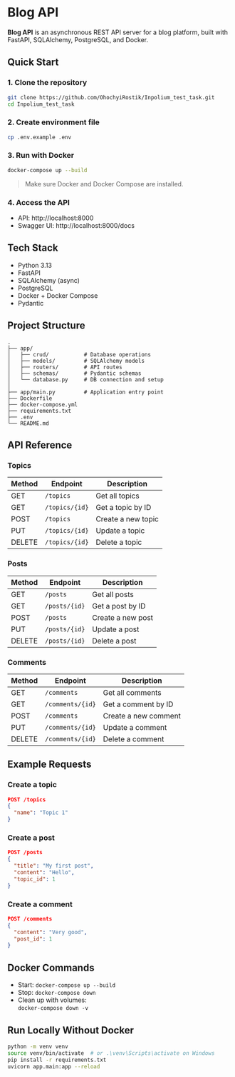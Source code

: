 # Blog API

**Blog API** is an asynchronous REST API server for a blog platform, built with FastAPI, SQLAlchemy, PostgreSQL, and Docker.

## Quick Start

### 1. Clone the repository

```bash
git clone https://github.com/OhochyiRostik/Inpolium_test_task.git
cd Inpolium_test_task
```

### 2. Create environment file

```bash
cp .env.example .env
```

### 3. Run with Docker

```bash
docker-compose up --build
```

> Make sure Docker and Docker Compose are installed.

### 4. Access the API

- API: http://localhost:8000
- Swagger UI: http://localhost:8000/docs

## Tech Stack

- Python 3.13
- FastAPI
- SQLAlchemy (async)
- PostgreSQL
- Docker + Docker Compose
- Pydantic

## Project Structure

```
.
├── app/
│   ├── crud/           # Database operations
│   ├── models/         # SQLAlchemy models
│   ├── routers/        # API routes
│   ├── schemas/        # Pydantic schemas
│   └── database.py     # DB connection and setup
│
├── app/main.py         # Application entry point
├── Dockerfile
├── docker-compose.yml
├── requirements.txt
├── .env
└── README.md
```

## API Reference

### Topics

| Method | Endpoint         | Description            |
|--------|------------------|------------------------|
| GET    | `/topics`        | Get all topics         |
| GET    | `/topics/{id}`   | Get a topic by ID      |
| POST   | `/topics`        | Create a new topic     |
| PUT    | `/topics/{id}`   | Update a topic         |
| DELETE | `/topics/{id}`   | Delete a topic         |

### Posts

| Method | Endpoint         | Description            |
|--------|------------------|------------------------|
| GET    | `/posts`         | Get all posts          |
| GET    | `/posts/{id}`    | Get a post by ID       |
| POST   | `/posts`         | Create a new post      |
| PUT    | `/posts/{id}`    | Update a post          |
| DELETE | `/posts/{id}`    | Delete a post          |

### Comments

| Method | Endpoint           | Description              |
|--------|--------------------|--------------------------|
| GET    | `/comments`        | Get all comments         |
| GET    | `/comments/{id}`   | Get a comment by ID      |
| POST   | `/comments`        | Create a new comment     |
| PUT    | `/comments/{id}`   | Update a comment         |
| DELETE | `/comments/{id}`   | Delete a comment         |

## Example Requests

### Create a topic

```json
POST /topics
{
  "name": "Topic 1"
}
```

### Create a post

```json
POST /posts
{
  "title": "My first post",
  "content": "Hello",
  "topic_id": 1
}
```

### Create a comment

```json
POST /comments
{
  "content": "Very good",
  "post_id": 1
}
```

## Docker Commands

- Start: `docker-compose up --build`
- Stop: `docker-compose down`
- Clean up with volumes:  
  `docker-compose down -v`

##  Run Locally Without Docker

```bash
python -m venv venv
source venv/bin/activate  # or .\venv\Scripts\activate on Windows
pip install -r requirements.txt
uvicorn app.main:app --reload
```